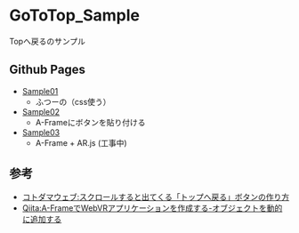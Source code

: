# GoToTop_Sample
Topへ戻るのサンプル

## Github Pages

- [Sample01](./html/Sample01.html)
  - ふつーの（css使う）
- [Sample02](./html/Sample02.html)
  - A-Frameにボタンを貼り付ける
- [Sample03](./html/Sample03.html)
  - A-Frame + AR.js (工事中)

## 参考

- [コトダマウェブ:スクロールすると出てくる「トップへ戻る」ボタンの作り方](https://cotodama.co/pagetop/)
- [Qiita:A-FrameでWebVRアプリケーションを作成する-オブジェクトを動的に追加する](https://qiita.com/yuya-s/items/5e0a59ea14c93f6c2c80)
